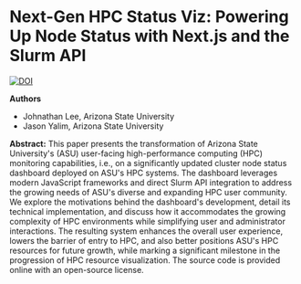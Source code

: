 # Next-Gen HPC Status Viz: Powering Up Node Status with Next.js and the Slurm API

[![DOI](https://zenodo.org/badge/DOI/10.5281/zenodo.15724875.svg)](https://doi.org/10.5281/zenodo.15724875)

**Authors**
* Johnathan Lee, Arizona State University
* Jason Yalim, Arizona State University

**Abstract:**
This paper presents the transformation of Arizona State University's (ASU) user-facing high-performance computing (HPC) monitoring capabilities, i.e., on a significantly updated cluster node status dashboard deployed on ASU's HPC systems. The dashboard leverages modern JavaScript frameworks and direct Slurm API integration to address the growing needs of ASU's diverse and expanding HPC user community. We explore the motivations behind the dashboard's development, detail its technical implementation, and discuss how it accommodates the growing complexity of HPC environments while simplifying user and administrator interactions. The resulting system enhances the overall user experience, lowers the barrier of entry to HPC, and also better positions ASU's HPC resources for future growth, while marking a significant milestone in the progression of HPC resource visualization. The source code is provided online with an open-source license.
